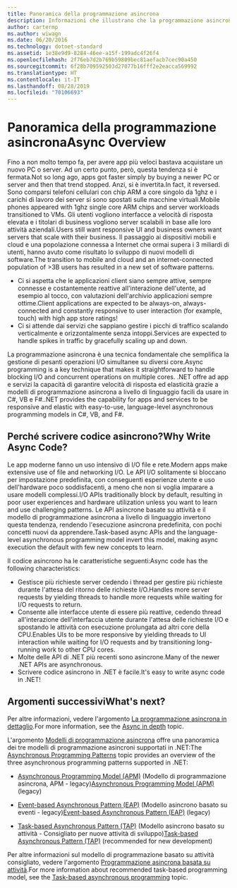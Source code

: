 ```yaml
---
title: Panoramica della programmazione asincrona
description: Informazioni che illustrano che la programmazione asincrona è una tecnica fondamentale che semplifica la gestione di pesanti operazioni I/O simultanee su diversi core.
author: cartermp
ms.author: wiwagn
ms.date: 06/20/2016
ms.technology: dotnet-standard
ms.assetid: 1e38e9d9-8284-46ee-a15f-199adc4f26f4
ms.openlocfilehash: 2f76eb7d2b769b59809bec81aefacb7cec90a450
ms.sourcegitcommit: 6f28b709592503d27077b16fff2e2eacca569992
ms.translationtype: HT
ms.contentlocale: it-IT
ms.lasthandoff: 08/28/2019
ms.locfileid: "70106693"
---
```

# <a name="async-overview"></a><span data-ttu-id="129d4-103">Panoramica della programmazione asincrona</span><span class="sxs-lookup"><span data-stu-id="129d4-103">Async Overview</span></span>

<span data-ttu-id="129d4-104">Fino a non molto tempo fa, per avere app più veloci bastava acquistare un nuovo PC o server. Ad un certo punto, però, questa tendenza si è fermata.</span><span class="sxs-lookup"><span data-stu-id="129d4-104">Not so long ago, apps got faster simply by buying a newer PC or server and then that trend stopped.</span></span> <span data-ttu-id="129d4-105">Anzi, si è invertita.</span><span class="sxs-lookup"><span data-stu-id="129d4-105">In fact, it reversed.</span></span> <span data-ttu-id="129d4-106">Sono comparsi telefoni cellulari con chip ARM a core singolo da 1ghz e i carichi di lavoro dei server si sono spostati sulle macchine virtuali.</span><span class="sxs-lookup"><span data-stu-id="129d4-106">Mobile phones appeared with 1ghz single core ARM chips and server workloads transitioned to VMs.</span></span> <span data-ttu-id="129d4-107">Gli utenti vogliono interfacce a velocità di risposta elevata e i titolari di business vogliono server scalabili in base alle loro attività aziendali.</span><span class="sxs-lookup"><span data-stu-id="129d4-107">Users still want responsive UI and business owners want servers that scale with their business.</span></span> <span data-ttu-id="129d4-108">Il passaggio ai dispositivi mobili e cloud e una popolazione connessa a Internet che ormai supera i 3 miliardi di utenti, hanno avuto come risultato lo sviluppo di nuovi modelli di software.</span><span class="sxs-lookup"><span data-stu-id="129d4-108">The transition to mobile and cloud and an internet-connected population of >3B users has resulted in a new set of software patterns.</span></span> 

- <span data-ttu-id="129d4-109">Ci si aspetta che le applicazioni client siano sempre attive, sempre connesse e costantemente reattive all'interazione dell'utente, ad esempio al tocco, con valutazioni dell'archivio applicazioni sempre ottime.</span><span class="sxs-lookup"><span data-stu-id="129d4-109">Client applications are expected to be always-on, always-connected and constantly responsive to user interaction (for example, touch) with high app store ratings!</span></span>
- <span data-ttu-id="129d4-110">Ci si attende dai servizi che sappiano gestire i picchi di traffico scalando verticalmente e orizzontalmente senza intoppi.</span><span class="sxs-lookup"><span data-stu-id="129d4-110">Services are expected to handle spikes in traffic by gracefully scaling up and down.</span></span> 

<span data-ttu-id="129d4-111">La programmazione asincrona è una tecnica fondamentale che semplifica la gestione di pesanti operazioni I/O simultanee su diversi core.</span><span class="sxs-lookup"><span data-stu-id="129d4-111">Async programming is a key technique that makes it straightforward to handle blocking I/O and concurrent operations on multiple cores.</span></span> <span data-ttu-id="129d4-112">.NET offre ad app e servizi la capacità di garantire velocità di risposta ed elasticità grazie a modelli di programmazione asincrona a livello di linguaggio facili da usare in C#, VB e F#.</span><span class="sxs-lookup"><span data-stu-id="129d4-112">.NET provides the capability for apps and services to be responsive and elastic with easy-to-use, language-level asynchronous programming models in C#, VB, and F#.</span></span>

## <a name="why-write-async-code"></a><span data-ttu-id="129d4-113">Perché scrivere codice asincrono?</span><span class="sxs-lookup"><span data-stu-id="129d4-113">Why Write Async Code?</span></span>

<span data-ttu-id="129d4-114">Le app moderne fanno un uso intensivo di I/O file e rete.</span><span class="sxs-lookup"><span data-stu-id="129d4-114">Modern apps make extensive use of file and networking I/O.</span></span> <span data-ttu-id="129d4-115">Le API I/O solitamente si bloccano per impostazione predefinita, con conseguenti esperienze utente e uso dell'hardware poco soddisfacenti, a meno che non si voglia imparare a usare modelli complessi.</span><span class="sxs-lookup"><span data-stu-id="129d4-115">I/O APIs traditionally block by default, resulting in poor user experiences and hardware utilization unless you want to learn and use challenging patterns.</span></span> <span data-ttu-id="129d4-116">Le API asincrone basate su attività e il modello di programmazione asincrona a livello di linguaggio invertono questa tendenza, rendendo l'esecuzione asincrona predefinita, con pochi concetti nuovi da apprendere.</span><span class="sxs-lookup"><span data-stu-id="129d4-116">Task-based async APIs and the language-level asynchronous programming model invert this model, making async execution the default with few new concepts to learn.</span></span>

<span data-ttu-id="129d4-117">Il codice asincrono ha le caratteristiche seguenti:</span><span class="sxs-lookup"><span data-stu-id="129d4-117">Async code has the following characteristics:</span></span>

- <span data-ttu-id="129d4-118">Gestisce più richieste server cedendo i thread per gestire più richieste durante l'attesa del ritorno delle richieste I/O.</span><span class="sxs-lookup"><span data-stu-id="129d4-118">Handles more server requests by yielding threads to handle more requests while waiting for I/O requests to return.</span></span>
- <span data-ttu-id="129d4-119">Consente alle interfacce utente di essere più reattive, cedendo thread all'interazione dell'interfaccia utente durante l'attesa delle richieste I/O e spostando le attività con esecuzione prolungata ad altri core della CPU.</span><span class="sxs-lookup"><span data-stu-id="129d4-119">Enables UIs to be more responsive by yielding threads to UI interaction while waiting for I/O requests and by transitioning long-running work to other CPU cores.</span></span>
- <span data-ttu-id="129d4-120">Molte delle API di .NET più recenti sono asincrone.</span><span class="sxs-lookup"><span data-stu-id="129d4-120">Many of the newer .NET APIs are asynchronous.</span></span>
- <span data-ttu-id="129d4-121">Scrivere codice asincrono in .NET è facile.</span><span class="sxs-lookup"><span data-stu-id="129d4-121">It's easy to write async code in .NET!</span></span>

## <a name="whats-next"></a><span data-ttu-id="129d4-122">Argomenti successivi</span><span class="sxs-lookup"><span data-stu-id="129d4-122">What's next?</span></span>

<span data-ttu-id="129d4-123">Per altre informazioni, vedere l'argomento [La programmazione asincrona in dettaglio](async-in-depth.md).</span><span class="sxs-lookup"><span data-stu-id="129d4-123">For more information, see the [Async in depth](async-in-depth.md) topic.</span></span>

<span data-ttu-id="129d4-124">L'argomento [Modelli di programmazione asincrona](asynchronous-programming-patterns/index.md) offre una panoramica dei tre modelli di programmazione asincroni supportati in .NET:</span><span class="sxs-lookup"><span data-stu-id="129d4-124">The [Asynchronous Programming Patterns](asynchronous-programming-patterns/index.md) topic provides an overview of the three asynchronous programming patterns supported in .NET:</span></span>  
  
- <span data-ttu-id="129d4-125">[Asynchronous Programming Model (APM)](asynchronous-programming-patterns/asynchronous-programming-model-apm.md) (Modello di programmazione asincrona, APM - legacy)</span><span class="sxs-lookup"><span data-stu-id="129d4-125">[Asynchronous Programming Model (APM)](asynchronous-programming-patterns/asynchronous-programming-model-apm.md) (legacy)</span></span>  
  
- <span data-ttu-id="129d4-126">[Event-based Asynchronous Pattern (EAP)](asynchronous-programming-patterns/event-based-asynchronous-pattern-eap.md) (Modello asincrono basato su eventi - legacy)</span><span class="sxs-lookup"><span data-stu-id="129d4-126">[Event-based Asynchronous Pattern (EAP)](asynchronous-programming-patterns/event-based-asynchronous-pattern-eap.md) (legacy)</span></span>  
  
- <span data-ttu-id="129d4-127">[Task-based Asynchronous Pattern (TAP)](asynchronous-programming-patterns/task-based-asynchronous-pattern-tap.md) (Modello asincrono basato su attività - Consigliato per nuove attività di sviluppo)</span><span class="sxs-lookup"><span data-stu-id="129d4-127">[Task-based Asynchronous Pattern (TAP)](asynchronous-programming-patterns/task-based-asynchronous-pattern-tap.md) (recommended for new development)</span></span>  

<span data-ttu-id="129d4-128">Per altre informazioni sul modello di programmazione basato su attività consigliato, vedere l'argomento [Programmazione asincrona basata su attività](parallel-programming/task-based-asynchronous-programming.md).</span><span class="sxs-lookup"><span data-stu-id="129d4-128">For more information about recommended task-based programming model, see the [Task-based asynchronous programming](parallel-programming/task-based-asynchronous-programming.md) topic.</span></span>
